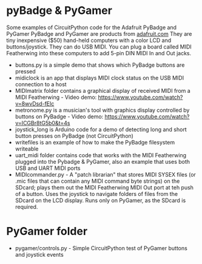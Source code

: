 # pyBadge & PyGamer
Some examples of CircuitPython code for the Adafruit PyBadge and PyGamer
PyBadge and PyGamer are products from <a href="http://adafruit.com">adafruit.com</a> They are tiny inexpensive ($50) hand-held computers with a color LCD and buttons/joystick. They can do USB MIDI. You can plug a board called MIDI Featherwing into these computers to add 5-pin DIN MIDI In and Out jacks. 

* buttons.py is a simple demo that shows which PyBadge buttons are pressed
* midiclock is an app that displays MIDI clock status on the USB MIDI connection to a host
* MIDImatrix folder contains a graphical display of received MIDI from a MIDI Featherwing - Video demo: https://www.youtube.com/watch?v=8wvDsd-fElc
* metronome.py is a musician's tool with graphics display controlled by buttons on PyBadge - Video demo: https://www.youtube.com/watch?v=ICGBr8tG5b0&t=4s
* joystick_long is Arduino code for a demo of detecting long and short button presses on PyBadge (not CircuitPython)
* writefiles is an example of how to make the PyBadge filesystem writeable
* uart_midi folder contains code that works with the MIDI Featherwing plugged into the Pybadge & PyGamer, also an example that uses both USB and UART MIDI ports
* MIDIcommander.py - A "patch librarian" that stores MIDI SYSEX files (or .mic files that can contain any MIDI command byte strings) on the SDcard; plays them out the MIDI Featherwing MIDI Out port at teh push of a button. Uses the joystick to navigate folders of files from the SDcard on the LCD display. Runs only on PyGamer, as the SDcard is required.

# PyGamer folder
* pygamer/controls.py - Simple CircuitPython test of PyGamer buttons and joystick events


